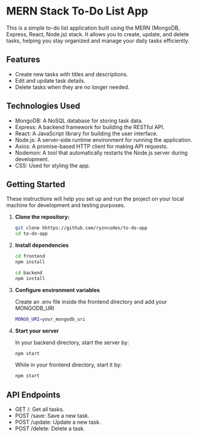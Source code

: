 # MERN Stack To-Do List App

This is a simple to-do list application built using the MERN (MongoDB, Express, React, Node.js) stack. It allows you to create, update, and delete tasks, helping you stay organized and manage your daily tasks efficiently.

## Features

- Create new tasks with titles and descriptions.
- Edit and update task details.
- Delete tasks when they are no longer needed.

## Technologies Used

- MongoDB: A NoSQL database for storing task data.
- Express: A backend framework for building the RESTful API.
- React: A JavaScript library for building the user interface.
- Node.js: A server-side runtime environment for running the application.
- Axios: A promise-based HTTP client for making API requests.
- Nodemon: A tool that automatically restarts the Node.js server during development.
- CSS: Used for styling the app.

## Getting Started

These instructions will help you set up and run the project on your local machine for development and testing purposes.

1. **Clone the repository:**

   ```bash
   git clone hhttps://github.com/ryzncodes/to-do-app
   cd to-do-app

2. **Install dependencies**

    ```bash
    cd frontend
    npm install

    cd backend
    npm install

3. **Configure environment variables**

    Create an .env file inside the frontend directory and add your MONGODB_URI

    ```bash
    MONGO_URI=your_mongodb_uri

4. **Start your server**

    In your backend directory, start the server by:

    ```bash
    npm start
    ```

    While in your frontend directory, start it by:

    ```bash
    npm start
    ```

## API Endpoints

- GET /: Get all tasks.
- POST /save: Save a new task.
- POST /update: Update a new task.
- POST /delete: Delete a task.